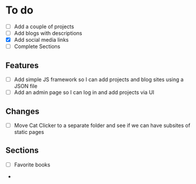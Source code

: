 # To do
- [ ] Add a couple of projects
- [ ] Add blogs with descriptions
- [X] Add social media links
- [ ] Complete Sections

## Features
- [ ] Add simple JS framework so I can add projects and blog sites using a JSON file
- [ ] Add an admin page so I can log in and add projects via UI

## Changes
- [ ] Move Cat Clicker to a separate folder and see if we can have subsites of static pages

## Sections
- [ ] Favorite books
- 